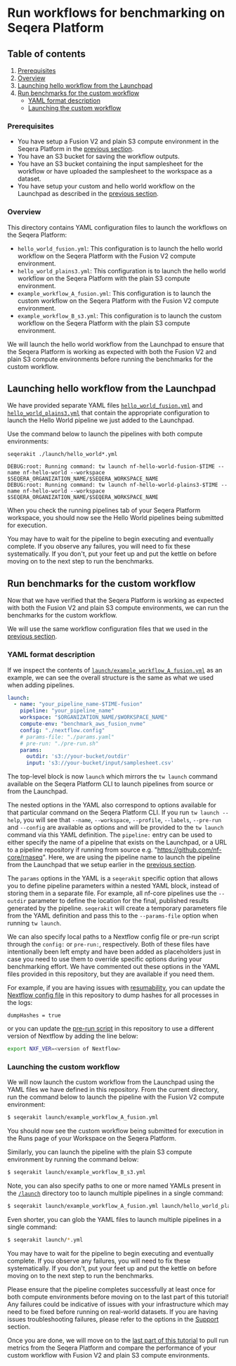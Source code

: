 # Run workflows for benchmarking on Seqera Platform

## Table of contents
1. [Prerequisites](#prerequisites)
2. [Overview](#overview)
3. [Launching hello workflow from the Launchpad](#launching-hello-workflow-from-the-launchpad)
4. [Run benchmarks for the custom workflow](#run-benchmarks-for-the-custom-workflow)
   - [YAML format description](#yaml-format-description)
   - [Launching the custom workflow](#launching-the-custom-workflow)

### Prerequisites

- You have setup a Fusion V2 and plain S3 compute environment in the Seqera Platform in the [previous section](../02_setup_compute/README.md).
- You have an S3 bucket for saving the workflow outputs.
- You have an S3 bucket containing the input samplesheet for the workflow or have uploaded the samplesheet to the workspace as a dataset.
- You have setup your custom and hello world workflow on the Launchpad as described in the [previous section](../03_setup_pipelines/README.md).

### Overview

This directory contains YAML configuration files to launch the workflows on the Seqera Platform:

- `hello_world_fusion.yml`: This configuration is to launch the hello world workflow on the Seqera Platform with the Fusion V2 compute environment.
- `hello_world_plains3.yml`: This configuration is to launch the hello world workflow on the Seqera Platform with the plain S3 compute environment.
- `example_workflow_A_fusion.yml`: This configuration is to launch the custom workflow on the Seqera Platform with the Fusion V2 compute environment.
- `example_workflow_B_s3.yml`: This configuration is to launch the custom workflow on the Seqera Platform with the plain S3 compute environment.

We will launch the hello world workflow from the Launchpad to ensure that the Seqera Platform is working as expected with both the Fusion V2 and plain S3 compute environments before running the benchmarks for the custom workflow.

## Launching hello workflow from the Launchpad

We have provided separate YAML files [`hello_world_fusion.yml`](../04_run_benchmarks/launch/hello-world-fusion.yml) and [`hello_world_plains3.yml`](../04_run_benchmarks/launch/hello-world-plains3.yml) that contain the appropriate configuration to launch the Hello World pipeline we just added to the Launchpad.

Use the command below to launch the pipelines with both compute environments:

```shell
seqerakit ./launch/hello_world*.yml
```

```shell
DEBUG:root: Running command: tw launch nf-hello-world-fusion-$TIME --name nf-hello-world --workspace $SEQERA_ORGANIZATION_NAME/$SEQERA_WORKSPACE_NAME
DEBUG:root: Running command: tw launch nf-hello-world-plains3-$TIME --name nf-hello-world --workspace $SEQERA_ORGANIZATION_NAME/$SEQERA_WORKSPACE_NAME
```

When you check the running pipelines tab of your Seqera Platform workspace, you should now see the Hello World pipelines being submitted for execution.

<!-- 
This is currently missing #TODO
![Hello World launch](../docs/images/hello-world-pipelines-launch.png) 
-->

You may have to wait for the pipeline to begin executing and eventually complete. If you observe any failures, you will need to fix these systematically. If you don't, put your feet up and put the kettle on before moving on to the next step to run the benchmarks.

## Run benchmarks for the custom workflow

Now that we have verified that the Seqera Platform is working as expected with both the Fusion V2 and plain S3 compute environments, we can run the benchmarks for the custom workflow.

We will use the same workflow configuration files that we used in the [previous section](../03_setup_pipelines/README.md).

### YAML format description

If we inspect the contents of [`launch/example_workflow_A_fusion.yml`](../04_run_benchmarks/launch/example_workflow_A_fusion.yml) as an example, we can see the overall structure is the same as what we used when adding pipelines.

```yaml
launch:
  - name: "your_pipeline_name-$TIME-fusion"
    pipeline: "your_pipeline_name"
    workspace: "$ORGANIZATION_NAME/$WORKSPACE_NAME"
    compute-env: "benchmark_aws_fusion_nvme"
    config: "./nextflow.config"
    # params-file: "./params.yaml"
    # pre-run: "./pre-run.sh"
    params:
      outdir: 's3://your-bucket/outdir'
      input: 's3://your-bucket/input/samplesheet.csv'
```

The top-level block is now `launch` which mirrors the `tw launch` command available on the Seqera Platform CLI to launch pipelines from source or from the Launchpad.

The nested options in the YAML also correspond to options available for that particular command on the Seqera Platform CLI. If you run `tw launch --help`, you will see that `--name`, `--workspace`, `--profile`, `--labels`, `--pre-run` and `--config` are available as options and will be provided to the `tw launch` command via this YAML definition. The `pipeline:` entry can be used to either specify the name of a pipeline that exists on the Launchpad, or a URL to a pipeline repository if running from source e.g. "https://github.com/nf-core/rnaseq". Here, we are using the pipeline name to launch the pipeline from the Launchpad that we setup earlier in the [previous section](../03_setup_pipelines/README.md).

The `params` options in the YAML is a `seqerakit` specific option that allows you to define pipeline parameters within a nested YAML block, instead of storing them in a separate file. For example, all nf-core pipelines use the `--outdir` parameter to define the location for the final, published results generated by the pipeline. `seqerakit` will create a temporary parameters file from the YAML definition and pass this to the `--params-file` option when running `tw launch`.

We can also specify local paths to a Nextflow config file or pre-run script through the `config:` or `pre-run:`, respectively. Both of these files have intentionally been left empty and have been added as placeholders just in case you need to use them to override specific options during your benchmarking effort. We have commented out these options in the YAML files provided in this repository, but they are available if you need them.

For example, if you are having issues with [resumability](https://www.nextflow.io/blog/2022/caching-behavior-analysis.html), you can update the [Nextflow config file](../03_setup_pipelines/pipelines/nextflow.config) in this repository to dump hashes for all processes in the logs:


```nextflow
dumpHashes = true
```

or you can update the [pre-run script](../03_setup_pipelines/pipelines/pre_run.sh) in this repository to use a different version of Nextflow by adding the line below:

```bash
export NXF_VER=<version of Nextflow>
```
<!-- omit in toc -->
### Launching the custom workflow

We will now launch the custom workflow from the Launchpad using the YAML files we have defined in this repository. From the current directory, run the command below to launch the pipeline with the Fusion V2 compute environment:

```bash
$ seqerakit launch/example_workflow_A_fusion.yml
```

You should now see the custom workflow being submitted for execution in the Runs page of your Workspace on the Seqera Platform.

Similarly, you can launch the pipeline with the plain S3 compute environment by running the command below:

```bash
$ seqerakit launch/example_workflow_B_s3.yml
```

Note, you can also specify paths to one or more named YAMLs present in the [`/launch`](./launch/) directory too to launch multiple pipelines in a single command:

```bash
$ seqerakit launch/example_workflow_A_fusion.yml launch/hello_world_plains3.yml
```
Even shorter, you can glob the YAML files to launch multiple pipelines in a single command:

```bash
$ seqerakit launch/*.yml
```

You may have to wait for the pipeline to begin executing and eventually complete. If you observe any failures, you will need to fix these systematically. If you don't, put your feet up and put the kettle on before moving on to the next step to run the benchmarks.

Please ensure that the pipeline completes successfully at least once for both compute environments before moving on to the last part of this tutorial! Any failures could be indicative of issues with your infrastructure which may need to be fixed before running on real-world datasets. If you are having issues troubleshooting failures, please refer to the options in the [Support](./installation.md#support) section.

Once you are done, we will move on to the [last part of this tutorial](../05_run_nf_aggregate/README.md) to pull run metrics from the Seqera Platform and compare the performance of your custom workflow with Fusion V2 and plain S3 compute environments.
